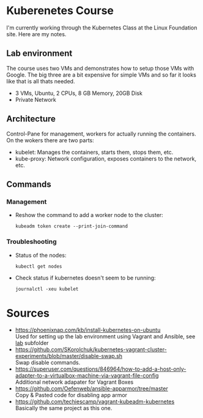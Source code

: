 # Kuberenetes Course

I'm currently working through the Kubernetes Class at the Linux Foundation site. Here are my notes.


## Lab environment
The course uses two VMs and demonstrates how to setup those VMs with Google. The big three are a bit
expensive for simple VMs and so far it looks like that is all thats needed.

* 3 VMs, Ubuntu, 2 CPUs, 8 GB Memory, 20GB Disk
* Private Network


## Architecture

Control-Pane for management, workers for actually running the containers.
On the wokers there are two parts:

* kubelet: Manages the containers, starts them, stops them, etc.
* kube-proxy: Network configuration, exposes containers to the network, etc.


## Commands

### Management
* Reshow the command to add a worker node to the cluster:
  ```
  kubeadm token create --print-join-command
  ```

### Troubleshooting
* Status of the nodes:
  ```
  kubectl get nodes
  ```

* Check status if kubernetes doesn't seem to be running:
  ```
  journalctl -xeu kubelet
  ```

# Sources

* https://phoenixnap.com/kb/install-kubernetes-on-ubuntu \
  Used for setting up the lab environment using Vagrant and Ansible, see [lab](lab) subfolder
* https://github.com/SKorolchuk/kubernetes-vagrant-cluster-experiments/blob/master/disable-swap.sh \
  Swap disable commands.
* https://superuser.com/questions/846964/how-to-add-a-host-only-adapter-to-a-virtualbox-machine-via-vagrant-file-config \
  Additional network adapater for Vagrant Boxes
* https://github.com/Oefenweb/ansible-apparmor/tree/master \
  Copy & Pasted code for disabling app armor
* https://github.com/techiescamp/vagrant-kubeadm-kubernetes \
  Basically the same project as this one.
